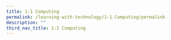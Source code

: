 ```yaml
---
title: 1:1 Computing
permalink: /learning-with-technology/1-1-Computing/permalink
description: ""
third_nav_title: 1:1 Computing
---
```

